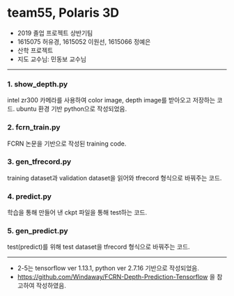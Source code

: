 # team55, Polaris 3D
* 2019 졸업 프로젝트 상반기팀
* 1615075 허유경, 1615052 이원선, 1615066 정예은
* 산학 프로젝트
* 지도 교수님: 민동보 교수님
---
### 1. show_depth.py
intel zr300 카메라를 사용하여 color image, depth image를 받아오고 저장하는 코드.
ubuntu 환경 기반 python으로 작성되었음.

### 2. fcrn_train.py
FCRN 논문을 기반으로 작성된 training code.

### 3. gen_tfrecord.py
training dataset과 validation dataset을 읽어와 tfrecord 형식으로 바꿔주는 코드.

### 4. predict.py
학습을 통해 만들어 낸 ckpt 파일을 통해 test하는 코드.

### 5. gen_predict.py
test(predict)를 위해 test dataset을 tfrecord 형식으로 바꿔주는 코드.

---
* 2-5는 tensorflow ver 1.13.1, python ver 2.7.16 기반으로 작성되었음.
* https://github.com/Windaway/FCRN-Depth-Prediction-Tensorflow 을 참고하여 작성하였음.
